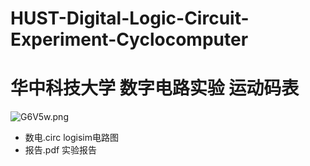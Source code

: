 # HUST-Digital-Logic-Circuit-Experiment-Cyclocomputer
# 华中科技大学 数字电路实验 运动码表

![G6V5w.png](https://i.328888.xyz/2023/03/05/G6V5w.png)

* 数电.circ logisim电路图
* 报告.pdf 实验报告
